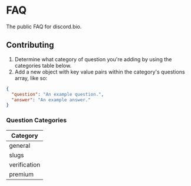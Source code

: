 # FAQ
The public FAQ for discord.bio.

## Contributing 

1. Determine what category of question you're adding by using the categories table below. 
2. Add a new object with key value pairs within the category's questions array, like so:

```json
{
  "question": "An example question.",
  "answer": "An example answer."
}
```

### Question Categories

| Category |
| ----------- |
| general |
| slugs |
| verification |
| premium |
